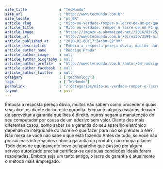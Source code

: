 ```yaml
---
site_title               : "TecMundo"
site_url                 : "http://www.tecmundo.com.br"
site_locale              : "pt_BR"
article_slug             : "mito-ou-verdade-romper-o-lacre-de-um-pc-quebra-a-garantia"
article_title            : "Mito ou verdade: romper o lacre de um PC quebra a garantia?"
article_image            : "https://imgnzn-a.akamaized.net//2016/03/25/25130836601046-t1200x480.jpg"
article_url              : "http://www.tecmundo.com.br/direito/3599-mito-ou-verdade-romper-o-lacre-de-um-pc-quebra-a-garantia-.htm"
article_published_at     : "2010-02-08T17:24:08-02:00"
article_description      : "Embora a resposta pereça óbvia, muitos não sabem como proceder e quais seus direitos diante do lacre de garantia. Enquanto alguns usuários deixam de aproveitar a garantia que lhes é direito, outros negam a manutenção do seu computador por causa de um adesivo sem valor. Diante dos mais diferentes casos, como saber se a garantia do seu aparelho eletrônico depende da integridade do lacre e o que fazer para não se prender a ele? Não mexa se você não sabe o que está fazendo Antes de tudo, se você não possui mais informações sobre a garantia do produto, não rompa o lacre! Todo dono de equipamento novo ou aparelho que passou por algum serviço autorizado precisa certificar-se que suas condições ideais foram respeitadas. Embora seja um tanto antigo, o lacre de garantia é atualmente o método mais empregado."
article_author_name      : "Rodrigo Prada"
article_author_image     : null
article_author_biography : null
article_author_profile   : "http://www.tecmundo.com.br/autor/24-rodrigo-prada/"
article_author_facebook  : null
article_author_twitter   : null
category                 : ['technology']
tags                     : ['TecMundo']
permalink                : "/:categories/mito-ou-verdade-romper-o-lacre-de-um-pc-quebra-a-garantia/"
layout                   : post
---
```


Embora a resposta pereça óbvia, muitos não sabem como proceder e quais seus direitos diante do lacre de garantia. Enquanto alguns usuários deixam de aproveitar a garantia que lhes é direito, outros negam a manutenção do seu computador por causa de um adesivo sem valor. Diante dos mais diferentes casos, como saber se a garantia do seu aparelho eletrônico depende da integridade do lacre e o que fazer para não se prender a ele? Não mexa se você não sabe o que está fazendo Antes de tudo, se você não possui mais informações sobre a garantia do produto, não rompa o lacre! Todo dono de equipamento novo ou aparelho que passou por algum serviço autorizado precisa certificar-se que suas condições ideais foram respeitadas. Embora seja um tanto antigo, o lacre de garantia é atualmente o método mais empregado.

